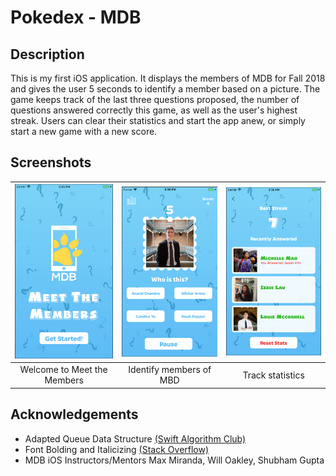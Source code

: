 # Pokedex - MDB

## Description
This is my first iOS application. It displays the members of MDB for Fall 2018 and gives the user 5 seconds to identify a member based on a picture. The game keeps track of the last three questions proposed, the number of questions answered correctly this game, as well as the user's highest streak. Users can clear their statistics and start the app anew, or simply start a new game with a new score.

## Screenshots
| <img src="screenshots/home.png" width="200">        | <img src="screenshots/gameplay.png" width="200">           | <img src="screenshots/stats.png" width="200">  |
| :-------------: | :-------------: | :-------------: |
| Welcome to Meet the Members | Identify members of MBD | Track statistics |

## Acknowledgements
* Adapted Queue Data Structure [\(Swift Algorithm Club\)](https://github.com/raywenderlich/swift-algorithm-club/blob/master/Queue/)
* Font Bolding and Italicizing [\(Stack Overflow\)](https://stackoverflow.com/questions/4713236/how-do-i-set-bold-and-italic-on-uilabel-of-iphone-ipad)
* MDB iOS Instructors/Mentors Max Miranda, Will Oakley, Shubham Gupta
